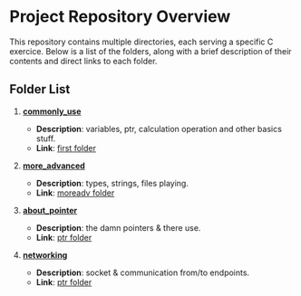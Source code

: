 # Project Repository Overview

This repository contains multiple directories, each serving a specific C exercice. Below is a list of the folders, along with a brief description of their contents and direct links to each folder.

## Folder List

1. **[commonly_use](./commonly_use)**
   - **Description**: variables, ptr, calculation operation and other basics stuff.
   - **Link**: [first folder](./commonly_use)

2. **[more_advanced](./more_advanced)**
   - **Description**: types, strings, files playing.
   - **Link**: [moreadv folder](./more_advanced)

3. **[about_pointer](./ptr)**
   - **Description**: the damn pointers & there use.
   - **Link**: [ptr folder](./ptr)

4. **[networking](./network)**
   - **Description**: socket & communication from/to endpoints.
   - **Link**: [ptr folder](./network)
